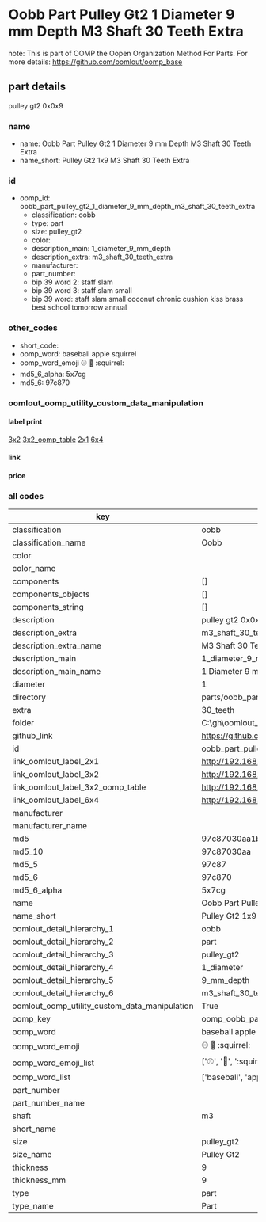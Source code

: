 # Oobb Part Pulley Gt2 1 Diameter 9 mm Depth M3 Shaft 30 Teeth Extra  

note: This is part of OOMP the Oopen Organization Method For Parts. For more details: https://github.com/oomlout/oomp_base

##  part details
  



pulley gt2 0x0x9



### name
* name: Oobb Part Pulley Gt2 1 Diameter 9 mm Depth M3 Shaft 30 Teeth Extra
* name_short: Pulley Gt2 1x9 M3 Shaft 30 Teeth Extra
### id
* oomp_id: oobb_part_pulley_gt2_1_diameter_9_mm_depth_m3_shaft_30_teeth_extra
  * classification: oobb
  * type: part
  * size: pulley_gt2
  * color: 
  * description_main: 1_diameter_9_mm_depth
  * description_extra: m3_shaft_30_teeth_extra
  * manufacturer: 
  * part_number: 
  * bip 39 word 2: staff slam
  * bip 39 word 3: staff slam small
  * bip 39 word: staff slam small coconut chronic cushion kiss brass best school tomorrow annual

### other_codes
* short_code: 
* oomp_word: baseball apple squirrel
* oomp_word_emoji :baseball: :apple: :squirrel:
* md5_6_alpha: 5x7cg
* md5_6: 97c870






### oomlout_oomp_utility_custom_data_manipulation
#### label print
[3x2](http://192.168.1.245:1112/?label=oomp%205x7cg)
[3x2_oomp_table](http://192.168.1.108:1112/?label=oomp%205x7cg)
[2x1](http://192.168.1.242:1112/?label=oomp%205x7cg)
[6x4](http://192.168.1.55:1112/?label=oomp%205x7cg)    

#### link

                              

#### price







### all codes 
| key | value |  
| --- | --- |  
| classification | oobb |  
| classification_name | Oobb |  
| color |  |  
| color_name |  |  
| components | [] |  
| components_objects | [] |  
| components_string | [] |  
| description | pulley gt2 0x0x9 |  
| description_extra | m3_shaft_30_teeth_extra |  
| description_extra_name | M3 Shaft 30 Teeth Extra |  
| description_main | 1_diameter_9_mm_depth |  
| description_main_name | 1 Diameter 9 mm Depth |  
| diameter | 1 |  
| directory | parts/oobb_part_pulley_gt2_1_diameter_9_mm_depth_m3_shaft_30_teeth_extra |  
| extra | 30_teeth |  
| folder | C:\gh\oomlout_oobb_version_4_generated_parts\things\oobb_part_pulley_gt2_1_diameter_9_mm_depth_m3_shaft_30_teeth_extra |  
| github_link | https://github.com/oomlout/oomlout_oomp_part_src/tree/main/parts/oobb_part_pulley_gt2_1_diameter_9_mm_depth_m3_shaft_30_teeth_extra |  
| id | oobb_part_pulley_gt2_1_diameter_9_mm_depth_m3_shaft_30_teeth_extra |  
| link_oomlout_label_2x1 | http://192.168.1.242:1112/?label=oomp%205x7cg |  
| link_oomlout_label_3x2 | http://192.168.1.245:1112/?label=oomp%205x7cg |  
| link_oomlout_label_3x2_oomp_table | http://192.168.1.108:1112/?label=oomp%205x7cg |  
| link_oomlout_label_6x4 | http://192.168.1.55:1112/?label=oomp%205x7cg |  
| manufacturer |  |  
| manufacturer_name |  |  
| md5 | 97c87030aa1b2f58d99432cf98f2c6a0 |  
| md5_10 | 97c87030aa |  
| md5_5 | 97c87 |  
| md5_6 | 97c870 |  
| md5_6_alpha | 5x7cg |  
| name | Oobb Part Pulley Gt2 1 Diameter 9 mm Depth M3 Shaft 30 Teeth Extra |  
| name_short | Pulley Gt2 1x9 M3 Shaft 30 Teeth Extra |  
| oomlout_detail_hierarchy_1 | oobb |  
| oomlout_detail_hierarchy_2 | part |  
| oomlout_detail_hierarchy_3 | pulley_gt2 |  
| oomlout_detail_hierarchy_4 | 1_diameter |  
| oomlout_detail_hierarchy_5 | 9_mm_depth |  
| oomlout_detail_hierarchy_6 | m3_shaft_30_teeth_extra |  
| oomlout_oomp_utility_custom_data_manipulation | True |  
| oomp_key | oomp_oobb_part_pulley_gt2_1_diameter_9_mm_depth_m3_shaft_30_teeth_extra |  
| oomp_word | baseball apple squirrel |  
| oomp_word_emoji | :baseball: :apple: :squirrel: |  
| oomp_word_emoji_list | [':baseball:', ':apple:', ':squirrel:'] |  
| oomp_word_list | ['baseball', 'apple', 'squirrel'] |  
| part_number |  |  
| part_number_name |  |  
| shaft | m3 |  
| short_name |  |  
| size | pulley_gt2 |  
| size_name | Pulley Gt2 |  
| thickness | 9 |  
| thickness_mm | 9 |  
| type | part |  
| type_name | Part |  
